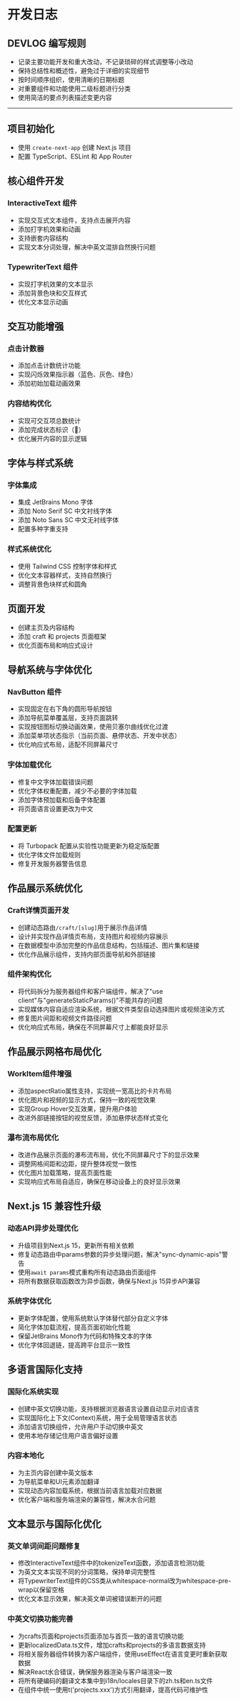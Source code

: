 # 开发日志


## DEVLOG 编写规则

- 记录主要功能开发和重大改动，不记录琐碎的样式调整等小改动
- 保持总结性和概述性，避免过于详细的实现细节
- 按时间顺序组织，使用清晰的日期标题
- 对重要组件和功能使用二级标题进行分类
- 使用简洁的要点列表描述变更内容

---

## 项目初始化

- 使用 `create-next-app` 创建 Next.js 项目
- 配置 TypeScript、ESLint 和 App Router

## 核心组件开发

### InteractiveText 组件
- 实现交互式文本组件，支持点击展开内容
- 添加打字机效果和动画
- 支持嵌套内容结构
- 实现文本分词处理，解决中英文混排自然换行问题

### TypewriterText 组件
- 实现打字机效果的文本显示
- 添加背景色块和交互样式
- 优化文本显示动画

## 交互功能增强

### 点击计数器
- 添加点击计数统计功能
- 实现闪烁效果指示器（蓝色、灰色、绿色）
- 添加初始加载动画效果

### 内容结构优化
- 实现可交互项总数统计
- 添加完成状态标识（🎉）
- 优化展开内容的显示逻辑

## 字体与样式系统

### 字体集成
- 集成 JetBrains Mono 字体
- 添加 Noto Serif SC 中文衬线字体
- 添加 Noto Sans SC 中文无衬线字体
- 配置多种字重支持

### 样式系统优化
- 使用 Tailwind CSS 控制字体和样式
- 优化文本容器样式，支持自然换行
- 调整背景色块样式和圆角

## 页面开发

- 创建主页及内容结构
- 添加 craft 和 projects 页面框架
- 优化页面布局和响应式设计 

## 导航系统与字体优化

### NavButton 组件
- 实现固定在右下角的圆形导航按钮
- 添加导航菜单覆盖层，支持页面跳转
- 实现按钮图标切换动画效果，使用贝塞尔曲线优化过渡
- 添加菜单项状态指示（当前页面、悬停状态、开发中状态）
- 优化响应式布局，适配不同屏幕尺寸

### 字体加载优化
- 修复中文字体加载错误问题
- 优化字体权重配置，减少不必要的字体加载
- 添加字体预加载和后备字体配置
- 将页面语言设置更改为中文

### 配置更新
- 将 Turbopack 配置从实验性功能更新为稳定版配置
- 优化字体文件加载规则
- 修复开发服务器警告信息 

## 作品展示系统优化

### Craft详情页面开发
- 创建动态路由`/craft/[slug]`用于展示作品详情
- 设计并实现作品详情页布局，支持图片和视频内容展示
- 在数据模型中添加完整的作品信息结构，包括描述、图片集和链接
- 优化作品展示组件，支持内部页面导航和外部链接

### 组件架构优化
- 将代码拆分为服务器组件和客户端组件，解决了"use client"与"generateStaticParams()"不能共存的问题
- 实现媒体内容自适应渲染系统，根据文件类型自动选择图片或视频渲染方式
- 修复图片间距和视频文件路径问题
- 优化响应式布局，确保在不同屏幕尺寸上都能良好显示 

## 作品展示网格布局优化

### WorkItem组件增强
- 添加aspectRatio属性支持，实现统一宽高比的卡片布局
- 优化图片和视频的显示方式，保持一致的视觉效果
- 实现Group Hover交互效果，提升用户体验
- 改进外部链接按钮的视觉反馈，添加悬停状态样式变化

### 瀑布流布局优化
- 改进作品展示页面的瀑布流布局，优化不同屏幕尺寸下的显示效果
- 调整网格间距和边距，提升整体视觉一致性
- 优化图片加载策略，提高页面性能
- 实现响应式布局自适应，确保在移动设备上的良好显示效果 

## Next.js 15 兼容性升级

### 动态API异步处理优化
- 升级项目到Next.js 15，更新所有相关依赖
- 修复动态路由中params参数的异步处理问题，解决"sync-dynamic-apis"警告
- 使用`await params`模式重构所有动态路由页面组件
- 将所有数据获取函数改为异步函数，确保与Next.js 15异步API兼容

### 系统字体优化
- 更新字体配置，使用系统默认字体替代部分自定义字体
- 简化字体加载流程，提高页面初始化性能
- 保留JetBrains Mono作为代码和特殊文本的字体
- 优化字体回退链，提高跨平台显示一致性

## 多语言国际化支持

### 国际化系统实现
- 创建中英文切换功能，支持根据浏览器语言设置自动显示对应语言
- 实现国际化上下文(Context)系统，用于全局管理语言状态
- 添加语言切换组件，允许用户手动切换中英文
- 使用本地存储记住用户语言偏好设置

### 内容本地化
- 为主页内容创建中英文版本
- 为导航菜单和UI元素添加翻译
- 实现动态内容加载系统，根据当前语言加载对应数据
- 优化客户端和服务端渲染的兼容性，解决水合问题

## 文本显示与国际化优化

### 英文单词间距问题修复
- 修改InteractiveText组件中的tokenizeText函数，添加语言检测功能
- 为英文文本实现不同的分词策略，保持单词完整性
- 将TypewriterText组件的CSS类从whitespace-normal改为whitespace-pre-wrap以保留空格
- 优化文本显示效果，解决英文单词被错误断开的问题

### 中英文切换功能完善
- 为crafts页面和projects页面添加与首页一致的语言切换功能
- 更新localizedData.ts文件，增加crafts和projects的多语言数据支持
- 将相关服务器组件转换为客户端组件，使用useEffect在语言变更时重新获取数据
- 解决React水合错误，确保服务器渲染与客户端渲染一致
- 将所有硬编码的翻译文本集中到i18n/locales目录下的zh.ts和en.ts文件
- 在组件中统一使用t('projects.xxx')方式引用翻译，提高代码可维护性 